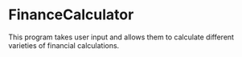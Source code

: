 # FinanceCalculator
This program takes user input and allows them to calculate different varieties of financial calculations.
